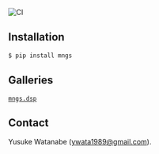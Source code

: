 ![CI](https://github.com/ywatanabe1989/mngs/actions/workflows/pip_install.yml/badge.svg)

## Installation
``` bash
$ pip install mngs
```

## Galleries
[`mngs.dsp`](https://github.com/ywatanabe1989/mngs/tree/main/src/mngs/dsp#readme)

## Contact
Yusuke Watanabe (ywata1989@gmail.com).

